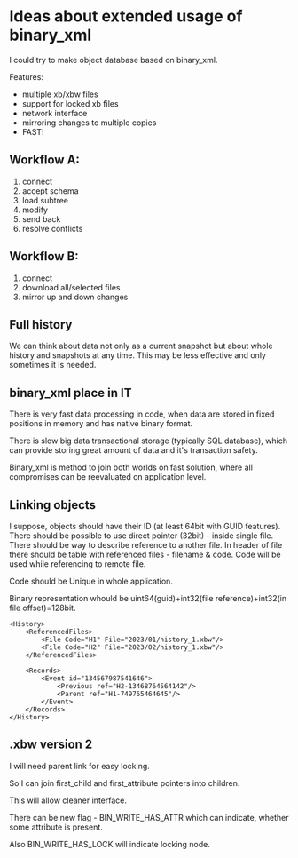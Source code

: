 # Ideas about extended usage of binary_xml

I could try to make object database based on binary_xml.

Features:

- multiple xb/xbw files
- support for locked xb files
- network interface
- mirroring changes to multiple copies
- FAST!

## Workflow A:

1. connect
2. accept schema
3. load subtree
4. modify
5. send back
6. resolve conflicts

## Workflow B:

1. connect
2. download all/selected files
3. mirror up and down changes


## Full history

We can think about data not only as a current snapshot but about whole history and snapshots at any time. This may be less effective and only sometimes it is needed.




## binary_xml place in IT

There is very fast data processing in code, when data are stored in fixed positions in memory and has native binary format.

There is slow big data transactional storage (typically SQL database), which can provide storing great amount of data and it's transaction safety.

Binary_xml is method to join both worlds on fast solution, where all compromises can be reevaluated on application level.

## Linking objects

I suppose, objects should have their ID (at least 64bit with GUID features).
There should be possible to use direct pointer (32bit) - inside single file.
There should be way to describe reference to another file.
In header of file there should be table with referenced files - filename & code.
Code will be used while referencing to remote file.

Code should be Unique in whole application.

Binary representation whould be uint64(guid)+int32(file reference)+int32(in file offset)=128bit.

    <History>
        <ReferencedFiles>
            <File Code="H1" File="2023/01/history_1.xbw"/>
            <File Code="H2" File="2023/02/history_1.xbw"/>
        </ReferencedFiles>

        <Records>
            <Event id="134567987541646">
                <Previous ref="H2-13468764564142"/>
                <Parent ref="H1-749765464645"/>
            </Event>
        </Records>
    </History>

## .xbw version 2

I will need parent link for easy locking.

So I can join first_child and first_attribute pointers into children.

This will allow cleaner interface.

There can be new flag - BIN_WRITE_HAS_ATTR which can indicate, whether some attribute is present.

Also BIN_WRITE_HAS_LOCK will indicate locking node.
